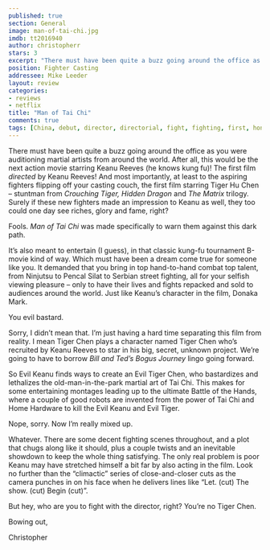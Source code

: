 ```yaml
---
published: true
section: General
image: man-of-tai-chi.jpg
imdb: tt2016940
author: christopherr 
stars: 3
excerpt: "There must have been quite a buzz going around the office as you were auditioning martial artists from around the world."
position: Fighter Casting
addressee: Mike Leeder
layout: review
categories:
- reviews
- netflix
title: "Man of Tai Chi"
comments: true
tags: [China, debut, director, directorial, fight, fighting, first, hong kong, Keanu Reeves, kung-fu, Letters, martial arts, Tiger Chen]
---
```

<p>There must have been quite a buzz going around the office as you were auditioning martial artists from around the world. After all, this would be the next action movie starring Keanu Reeves (he knows kung fu)! The first film <em>directed </em>by Keanu Reeves! And most importantly, at least to the aspiring fighters flipping off your casting couch, the first film starring Tiger Hu Chen &ndash; stuntman from <em>Crouching Tiger, Hidden Dragon </em>and<em> The Matrix </em>trilogy. Surely if these new fighters made an impression to Keanu as well, they too could one day see riches, glory and fame, right?</p>
<p>Fools. <em>Man of Tai Chi</em> was made specifically to warn them against this dark path. &nbsp;&nbsp;</p>
<p>It&rsquo;s also meant to entertain (I guess), in that classic kung-fu tournament B-movie kind of way. Which must have been a dream come true for someone like you. It demanded that you bring in top hand-to-hand combat top talent, from Ninjutsu to Pencal Silat to Serbian street fighting, all for your selfish viewing pleasure &ndash; only to have their lives and fights repacked and sold to audiences around the world. Just like Keanu&rsquo;s character in the film, Donaka Mark.</p>
<p>You evil bastard.</p>
<p>Sorry, I didn&rsquo;t mean that. I&rsquo;m just having a hard time separating this film from reality. I mean Tiger Chen plays a character named Tiger Chen who&rsquo;s recruited by Keanu Reeves to star in his big, secret, unknown project. We&rsquo;re going to have to borrow <em>Bill and Ted&rsquo;s Bogus Journey</em> lingo<em> </em>going forward.</p>
<p>So Evil Keanu finds ways to create an Evil Tiger Chen, who bastardizes and lethalizes the old-man-in-the-park martial art of Tai Chi. This makes for some entertaining montages leading up to the ultimate Battle of the Hands, where a couple of good robots are invented from the power of Tai Chi and Home Hardware to kill the Evil Keanu and Evil Tiger.</p>
<p>Nope, sorry. Now I&rsquo;m really mixed up.</p>
<p>Whatever. There are some decent fighting scenes throughout, and a plot that chugs along like it should, plus a couple twists and an inevitable showdown to keep the whole thing satisfying. The only real problem is poor Keanu may have stretched himself a bit far by also acting in the film. Look no further than the &ldquo;climactic&rdquo; series of close-and-closer cuts as the camera punches in on his face when he delivers lines like &ldquo;Let. (cut) The show. (cut) Begin (cut)&rdquo;.</p>
<p>But hey, who are you to fight with the director, right? You&rsquo;re no Tiger Chen.</p>
<p>Bowing out,</p>
<p>Christopher</p>
